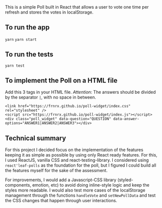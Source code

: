 This is a simple Poll built in React that allows a user to vote one time per refresh and stores the votes in localStorage.

## To run the app

`yarn`
`yarn start`

## To run the tests

`yarn test`

## To implement the Poll on a HTML file

Add this 3 tags in your HTML file.
_Attention_: The answers should be divided by the separator `|`, with no space in between.

```
<link href="https://frnrx.github.io/poll-widget/index.css" rel="stylesheet" />
<script src="https://frnrx.github.io/poll-widget/index.js"></script>
<div class="poll_widget" data-question="QUESTION" data-answer-options="ANSWER1|ANSWER2|ANSWER3"></div>
```

## Technical summary

For this project I decided focus on the implementation of the features keeping it as simple as possible by using only React ready features. For this, I used ReactJS, vanilla CSS and react-testing-library. I considered using `react'leaf-polls` as the foundation for the poll, but I figured I could build all the features myself for the sake of the assessment.

For improvements, I would add a Javascript-CSS library (styled-components, emotion, etc) to avoid doing inline-style logic and keep the styles more readable. I would also test more cases of the localStorage management through the functions `handleVote` and `setNewPollData` and test the CSS changes that happen through user interactions.

